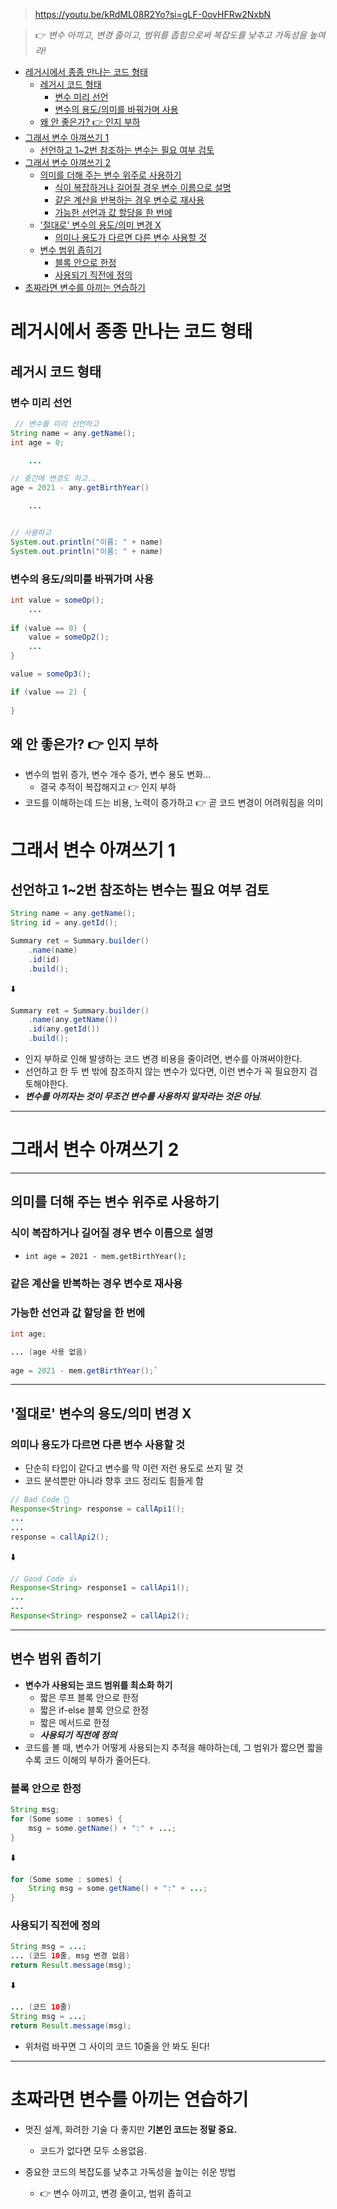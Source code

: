 > https://youtu.be/kRdML08R2Yo?si=gLF-0ovHFRw2NxbN 

> 👉 _변수 아끼고, 변경 줄이고, 범위를 좁힘으로써 복잡도를 낮추고 가독성을 높여라!_

<!-- TOC -->
* [레거시에서 종종 만나는 코드 형태](#레거시에서-종종-만나는-코드-형태)
  * [레거시 코드 형태](#레거시-코드-형태)
    * [변수 미리 선언](#변수-미리-선언)
    * [변수의 용도/의미를 바꿔가며 사용](#변수의-용도의미를-바꿔가며-사용)
  * [왜 안 좋은가? 👉 인지 부하](#왜-안-좋은가--인지-부하)
* [그래서 변수 아껴쓰기 1](#그래서-변수-아껴쓰기-1)
  * [선언하고 1~2번 참조하는 변수는 필요 여부 검토](#선언하고-12번-참조하는-변수는-필요-여부-검토)
* [그래서 변수 아껴쓰기 2](#그래서-변수-아껴쓰기-2)
  * [의미를 더해 주는 변수 위주로 사용하기](#의미를-더해-주는-변수-위주로-사용하기)
    * [식이 복잡하거나 길어질 경우 변수 이름으로 설명](#식이-복잡하거나-길어질-경우-변수-이름으로-설명)
    * [같은 계산을 반복하는 경우 변수로 재사용](#같은-계산을-반복하는-경우-변수로-재사용)
    * [가능한 선언과 값 할당을 한 번에](#가능한-선언과-값-할당을-한-번에)
  * ['절대로' 변수의 용도/의미 변경 X](#절대로-변수의-용도의미-변경-x)
    * [의미나 용도가 다르면 다른 변수 사용할 것](#의미나-용도가-다르면-다른-변수-사용할-것)
  * [변수 범위 좁히기](#변수-범위-좁히기)
    * [블록 안으로 한정](#블록-안으로-한정)
    * [사용되기 직전에 정의](#사용되기-직전에-정의)
* [초짜라면 변수를 아끼는 연습하기](#초짜라면-변수를-아끼는-연습하기)
<!-- TOC -->


# 레거시에서 종종 만나는 코드 형태

## 레거시 코드 형태

### 변수 미리 선언

```java
 // 변수를 미리 선언하고
String name = any.getName();
int age = 0;

    ... 

// 중간에 변경도 하고..
age = 2021 - any.getBirthYear()

    ...


// 사용하고
System.out.println("이름: " + name)
System.out.println("이름: " + name)
```

### 변수의 용도/의미를 바꿔가며 사용

```java
int value = someOp();
    ...
    
if (value == 0) {
    value = someOp2();
    ...
}

value = someOp3();

if (value == 2) {
	
}	
```

## 왜 안 좋은가? 👉 인지 부하

- 변수의 범위 증가, 변수 개수 증가, 변수 용도 변화...
  - 결국 추적이 복잡해지고 👉 인지 부하
- 코드를 이해하는데 드는 비용, 노력이 증가하고 👉 곧 코드 변경이 어려워짐을 의미


# 그래서 변수 아껴쓰기 1

## 선언하고 1~2번 참조하는 변수는 필요 여부 검토

```java
String name = any.getName();
String id = any.getId();

Summary ret = Summary.builder()
    .name(name)
    .id(id)
    .build();
```

⬇️

```java
Summary ret = Summary.builder()
    .name(any.getName())
    .id(any.getId())
    .build();
```

- 인지 부하로 인해 발생하는 코드 변경 비용을 줄이려면, 변수를 아껴써야한다.
- 선언하고 한 두 번 밖에 참조하지 않는 변수가 있다면, 이런 변수가 꼭 필요한지 검토해야한다.
- **_변수를 아끼자는 것이 무조건 변수를 사용하지 말자라는 것은 아님_**.

---

# 그래서 변수 아껴쓰기 2

---

## 의미를 더해 주는 변수 위주로 사용하기

### 식이 복잡하거나 길어질 경우 변수 이름으로 설명

- `int age = 2021 - mem.getBirthYear();`

### 같은 계산을 반복하는 경우 변수로 재사용

### 가능한 선언과 값 할당을 한 번에

```java
int age;

... (age 사용 없음)
        
age = 2021 - mem.getBirthYear();`
```

---

## '절대로' 변수의 용도/의미 변경 X

### 의미나 용도가 다르면 다른 변수 사용할 것

- 단순히 타입이 같다고 변수를 막 이런 저런 용도로 쓰지 말 것
- 코드 분석뿐만 아니라 향후 코드 정리도 힘들게 함

```java
// Bad Code 🤯 
Response<String> response = callApi1();
...
...
response = callApi2();
```

⬇️

```java
// Good Code 👍
Response<String> response1 = callApi1();
...
...
Response<String> response2 = callApi2();
```

---

## 변수 범위 좁히기

- **변수가 사용되는 코드 범위를 최소화 하기**
  - 짧은 루프 블록 안으로 한정
  - 짧은 if-else 블록 안으로 한정
  - 짧은 메서드로 한정
  - **_사용되기 직전에 정의_**
- 코드를 볼 때, 변수가 어떻게 사용되는지 추적을 해야하는데, 그 범위가 짧으면 짧을수록 코드 이해의 부하가 줄어든다.

### 블록 안으로 한정

```java
String msg;
for (Some some : somes) {
    msg = some.getName() + ":" + ...;	
}
```

⬇️

```java
for (Some some : somes) {
    String msg = some.getName() + ":" + ...;	
}
```

### 사용되기 직전에 정의

```java
String msg = ...;
... (코드 10줄, msg 변경 없음)
return Result.message(msg);
```

⬇️

```java
... (코드 10줄)
String msg = ...;
return Result.message(msg);
```

- 위처럼 바꾸면 그 사이의 코드 10줄을 안 봐도 된다!

---

# 초짜라면 변수를 아끼는 연습하기

- 멋진 설계, 화려한 기술 다 좋지만 **기본인 코드는 정말 중요.**
  - 코드가 없다면 모두 소용없음.


- 중요한 코드의 복잡도를 낮추고 가독성을 높이는 쉬운 방법
  - 👉 변수 아끼고, 변경 줄이고, 범위 좁히고
